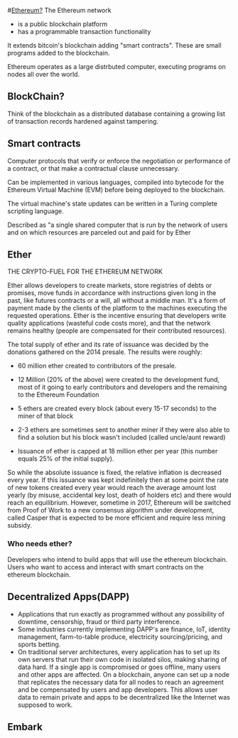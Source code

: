 #[Ethereum?](https://www.ethereum.org/)
The Ethereum network
- is a public blockchain platform  
- has a programmable transaction functionality

It extends bitcoin's blockchain adding "smart contracts". These are small programs added to the blockchain.

Ethereum operates as a large distrbuted computer, executing programs on nodes all over the world.

## BlockChain?
Think of the blockchain as a distributed database containing a growing list of transaction records  hardened against tampering.

## Smart contracts
Computer protocols that verify or enforce the negotiation or performance of a contract, or that make a contractual clause unnecessary.

Can be implemented in various languages, compiled into bytecode for the Ethereum Virtual Machine (EVM) before being deployed to the blockchain.

The virtual machine's state updates can be written in a Turing complete scripting language.

Described as "a single shared computer that is run by the network of users and on which resources are parceled out and paid for by Ether

## Ether
THE CRYPTO-FUEL FOR THE ETHEREUM NETWORK

Ether allows developers to create markets, store registries of debts or promises, move funds in accordance with instructions given long in the past, like futures contracts or a will, all without a middle man. It's a form of payment made by the clients of the platform to the machines executing the requested operations. Ether is the incentive ensuring that developers write quality applications (wasteful code costs more), and that the network remains healthy (people are compensated for their contributed resources).

The total supply of ether and its rate of issuance was decided by the donations gathered on the 2014 presale. The results were roughly:

- 60 million ether created to contributors of the presale.

- 12 Million (20% of the above) were created to the development fund, most of it going to early contributors and developers and the remaining to the Ethereum Foundation

- 5 ethers are created every block (about every 15-17 seconds) to the miner of that block

- 2-3 ethers are sometimes sent to another miner if they were also able to find a solution but his block wasn't included (called uncle/aunt reward)

- Issuance of ether is capped at 18 million ether per year (this number equals 25% of the initial supply).

So while the absolute issuance is fixed, the relative inflation is decreased every year. If this issuance was kept indefinitely then at some point the rate of new tokens created every year would reach the average amount lost yearly (by misuse, accidental key lost, death of holders etc) and there would reach an equilibrium. However, sometime in 2017, Ethereum will be switched from Proof of Work to a new consensus algorithm under development, called Casper that is expected to be more efficient and require less mining subsidy.

### Who needs ether?
Developers who intend to build apps that will use the ethereum blockchain. Users who want to access and interact with smart contracts on the ethereum blockchain.


## Decentralized Apps(DAPP)
- Applications that run exactly as programmed without any possibility of downtime, censorship, fraud or third party interference.
- Some industries currently implementing DAPP's are finance, IoT, identity management, farm-to-table produce, electricity sourcing/pricing, and sports betting.
- On traditional server architectures, every application has to set up its own servers that run their own code in isolated silos, making sharing of data hard. If a single app is compromised or goes offline, many users and other apps are affected. On a blockchain, anyone can set up a node that replicates the necessary data for all nodes to reach an agreement and be compensated by users and app developers. This allows user data to remain private and apps to be decentralized like the Internet was supposed to work.

## Embark
